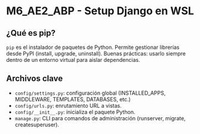 # M6_AE2_ABP - Setup Django en WSL

## ¿Qué es pip?

`pip` es el instalador de paquetes de Python. Permite gestionar librerías desde PyPI
(install, upgrade, uninstall). Buenas prácticas: usarlo siempre dentro de un entorno
virtual para aislar dependencias.

## Archivos clave
- `config/settings.py`: configuración global (INSTALLED_APPS, MIDDLEWARE, TEMPLATES, DATABASES, etc.)
- `config/urls.py`: enrutamiento URL a vistas.
- `config/__init__.py`: inicializa el paquete Python.
- `manage.py`: CLI para comandos de administración (runserver, migrate, createsuperuser).

